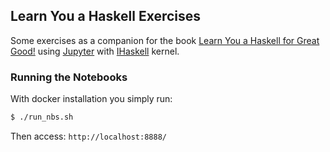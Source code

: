 ## Learn You a Haskell Exercises
Some exercises as a companion for the book [Learn You a Haskell for Great Good!](http://learnyouahaskell.com/chapters) using [Jupyter](https://github.com/jupyter/jupyter) with [IHaskell](https://github.com/gibiansky/IHaskell) kernel.

### Running the Notebooks
With docker installation you simply run:
```sh
$ ./run_nbs.sh
```
Then access: `http://localhost:8888/`
